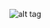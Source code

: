 ![alt tag](https://raw.githubusercontent.com/shankar101/SMButtonDropAnimation/master/Simulator_Screen_Shot_23-Apr-2016__7.34.04_PM.png)
